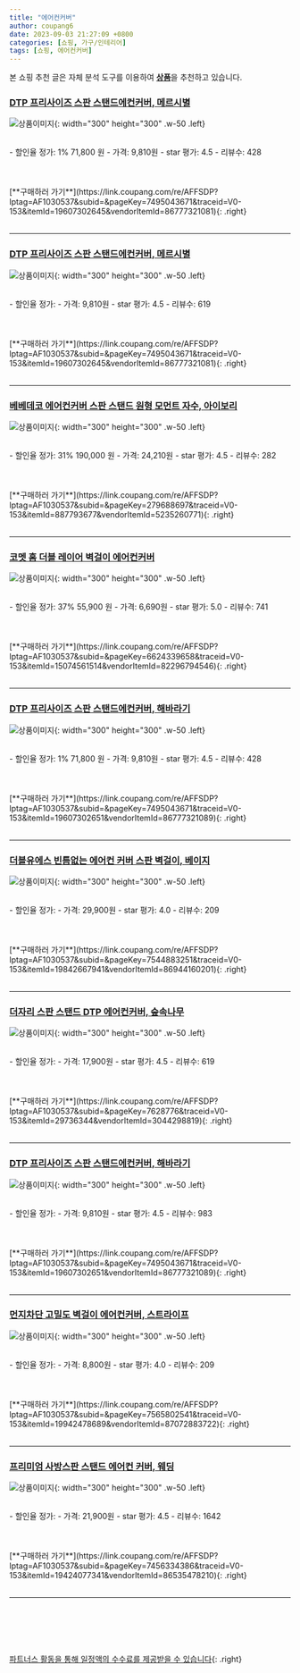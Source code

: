 ```yaml
---
title: "에어컨커버"
author: coupang6
date: 2023-09-03 21:27:09 +0800
categories: [쇼핑, 가구/인테리어]
tags: [쇼핑, 에어컨커버]
---
```


본 쇼핑 추천 글은 자체 분석 도구를 이용하여 [**상품**](https://link.coupang.com/a/bao1ui)을 추천하고 있습니다.

### [DTP 프리사이즈 스판 스탠드에컨커버, 메르시별](https://link.coupang.com/re/AFFSDP?lptag=AF1030537&subid=&pageKey=7495043671&traceid=V0-153&itemId=19607302645&vendorItemId=86777321081)

![상품이미지](https://thumbnail9.coupangcdn.com/thumbnails/remote/230x230ex/image/vendor_inventory/ef06/233bb5b6ad0747bb00531eb6380cbf9f93c60604f68b56f8066308d32956.jpg){: width="300" height="300" .w-50 .left}


<br>
- 할인율 정가: 1%  71,800   원
- 가격: 9,810원
- star 평가: 4.5
- 리뷰수: 428
<br>
<br>
<br>
<br>
[**구매하러 가기**](https://link.coupang.com/re/AFFSDP?lptag=AF1030537&subid=&pageKey=7495043671&traceid=V0-153&itemId=19607302645&vendorItemId=86777321081){: .right}
<br>
<br>

---

### [DTP 프리사이즈 스판 스탠드에컨커버, 메르시별](https://link.coupang.com/re/AFFSDP?lptag=AF1030537&subid=&pageKey=7495043671&traceid=V0-153&itemId=19607302645&vendorItemId=86777321081)

![상품이미지](https://thumbnail9.coupangcdn.com/thumbnails/remote/230x230ex/image/vendor_inventory/ef06/233bb5b6ad0747bb00531eb6380cbf9f93c60604f68b56f8066308d32956.jpg){: width="300" height="300" .w-50 .left}


<br>
- 할인율 정가: 
- 가격: 9,810원
- star 평가: 4.5
- 리뷰수: 619
<br>
<br>
<br>
<br>
[**구매하러 가기**](https://link.coupang.com/re/AFFSDP?lptag=AF1030537&subid=&pageKey=7495043671&traceid=V0-153&itemId=19607302645&vendorItemId=86777321081){: .right}
<br>
<br>

---

### [베베데코 에어컨커버 스판 스탠드 원형 모먼트 자수, 아이보리](https://link.coupang.com/re/AFFSDP?lptag=AF1030537&subid=&pageKey=279688697&traceid=V0-153&itemId=887793677&vendorItemId=5235260771)

![상품이미지](https://thumbnail9.coupangcdn.com/thumbnails/remote/230x230ex/image/retail/images/2019/08/08/17/1/ea4d021b-308a-4086-8fdf-611455c4e25e.jpg){: width="300" height="300" .w-50 .left}


<br>
- 할인율 정가: 31%  190,000   원
- 가격: 24,210원
- star 평가: 4.5
- 리뷰수: 282
<br>
<br>
<br>
<br>
[**구매하러 가기**](https://link.coupang.com/re/AFFSDP?lptag=AF1030537&subid=&pageKey=279688697&traceid=V0-153&itemId=887793677&vendorItemId=5235260771){: .right}
<br>
<br>

---

### [코멧 홈 더블 레이어 벽걸이 에어컨커버](https://link.coupang.com/re/AFFSDP?lptag=AF1030537&subid=&pageKey=6624339658&traceid=V0-153&itemId=15074561514&vendorItemId=82296794546)

![상품이미지](https://thumbnail8.coupangcdn.com/thumbnails/remote/230x230ex/image/retail/images/4870911396688087-41123711-f201-44e2-b2cb-5ef20ad2f66c.jpg){: width="300" height="300" .w-50 .left}


<br>
- 할인율 정가: 37%  55,900   원
- 가격: 6,690원
- star 평가: 5.0
- 리뷰수: 741
<br>
<br>
<br>
<br>
[**구매하러 가기**](https://link.coupang.com/re/AFFSDP?lptag=AF1030537&subid=&pageKey=6624339658&traceid=V0-153&itemId=15074561514&vendorItemId=82296794546){: .right}
<br>
<br>

---

### [DTP 프리사이즈 스판 스탠드에컨커버, 해바라기](https://link.coupang.com/re/AFFSDP?lptag=AF1030537&subid=&pageKey=7495043671&traceid=V0-153&itemId=19607302651&vendorItemId=86777321089)

![상품이미지](https://thumbnail10.coupangcdn.com/thumbnails/remote/230x230ex/image/vendor_inventory/0c2a/03f6028ca146804ee86e9d0811b370e5de820a1fdcf9229c1cf99f3aa04b.jpg){: width="300" height="300" .w-50 .left}


<br>
- 할인율 정가: 1%  71,800   원
- 가격: 9,810원
- star 평가: 4.5
- 리뷰수: 428
<br>
<br>
<br>
<br>
[**구매하러 가기**](https://link.coupang.com/re/AFFSDP?lptag=AF1030537&subid=&pageKey=7495043671&traceid=V0-153&itemId=19607302651&vendorItemId=86777321089){: .right}
<br>
<br>

---

### [더블유에스 빈틈없는 에어컨 커버 스판 벽걸이, 베이지](https://link.coupang.com/re/AFFSDP?lptag=AF1030537&subid=&pageKey=7544883251&traceid=V0-153&itemId=19842667941&vendorItemId=86944160201)

![상품이미지](https://thumbnail10.coupangcdn.com/thumbnails/remote/230x230ex/image/vendor_inventory/afdd/e0b8ef2bf82149808547f7f8766938745b305530708fcaa537fddc5570cc.jpg){: width="300" height="300" .w-50 .left}


<br>
- 할인율 정가: 
- 가격: 29,900원
- star 평가: 4.0
- 리뷰수: 209
<br>
<br>
<br>
<br>
[**구매하러 가기**](https://link.coupang.com/re/AFFSDP?lptag=AF1030537&subid=&pageKey=7544883251&traceid=V0-153&itemId=19842667941&vendorItemId=86944160201){: .right}
<br>
<br>

---

### [더자리 스판 스탠드 DTP 에어컨커버, 숲속나무](https://link.coupang.com/re/AFFSDP?lptag=AF1030537&subid=&pageKey=7628776&traceid=V0-153&itemId=29736344&vendorItemId=3044298819)

![상품이미지](https://thumbnail9.coupangcdn.com/thumbnails/remote/230x230ex/image/product/image/vendoritem/2019/10/08/3044298819/670d8cfa-b297-4b64-a6fc-639ba8a4c8ef.jpg){: width="300" height="300" .w-50 .left}


<br>
- 할인율 정가: 
- 가격: 17,900원
- star 평가: 4.5
- 리뷰수: 619
<br>
<br>
<br>
<br>
[**구매하러 가기**](https://link.coupang.com/re/AFFSDP?lptag=AF1030537&subid=&pageKey=7628776&traceid=V0-153&itemId=29736344&vendorItemId=3044298819){: .right}
<br>
<br>

---

### [DTP 프리사이즈 스판 스탠드에컨커버, 해바라기](https://link.coupang.com/re/AFFSDP?lptag=AF1030537&subid=&pageKey=7495043671&traceid=V0-153&itemId=19607302651&vendorItemId=86777321089)

![상품이미지](https://thumbnail10.coupangcdn.com/thumbnails/remote/230x230ex/image/vendor_inventory/0c2a/03f6028ca146804ee86e9d0811b370e5de820a1fdcf9229c1cf99f3aa04b.jpg){: width="300" height="300" .w-50 .left}


<br>
- 할인율 정가: 
- 가격: 9,810원
- star 평가: 4.5
- 리뷰수: 983
<br>
<br>
<br>
<br>
[**구매하러 가기**](https://link.coupang.com/re/AFFSDP?lptag=AF1030537&subid=&pageKey=7495043671&traceid=V0-153&itemId=19607302651&vendorItemId=86777321089){: .right}
<br>
<br>

---

### [먼지차단 고밀도 벽걸이 에어컨커버, 스트라이프](https://link.coupang.com/re/AFFSDP?lptag=AF1030537&subid=&pageKey=7565802541&traceid=V0-153&itemId=19942478689&vendorItemId=87072883722)

![상품이미지](https://thumbnail6.coupangcdn.com/thumbnails/remote/230x230ex/image/vendor_inventory/d980/8eb89efd2005338508434eb458abc0174e795e21abe5db02f339298ff5d9.jpg){: width="300" height="300" .w-50 .left}


<br>
- 할인율 정가: 
- 가격: 8,800원
- star 평가: 4.0
- 리뷰수: 209
<br>
<br>
<br>
<br>
[**구매하러 가기**](https://link.coupang.com/re/AFFSDP?lptag=AF1030537&subid=&pageKey=7565802541&traceid=V0-153&itemId=19942478689&vendorItemId=87072883722){: .right}
<br>
<br>

---

### [프리미엄 사방스판 스탠드 에어컨 커버, 웨딩](https://link.coupang.com/re/AFFSDP?lptag=AF1030537&subid=&pageKey=7456334386&traceid=V0-153&itemId=19424077341&vendorItemId=86535478210)

![상품이미지](https://thumbnail10.coupangcdn.com/thumbnails/remote/230x230ex/image/vendor_inventory/f7e4/a86fb7e586fb234c0ac2cbaa914bf59080b090fa7e2e1f06d19593f7cdac.jpg){: width="300" height="300" .w-50 .left}


<br>
- 할인율 정가: 
- 가격: 21,900원
- star 평가: 4.5
- 리뷰수: 1642
<br>
<br>
<br>
<br>
[**구매하러 가기**](https://link.coupang.com/re/AFFSDP?lptag=AF1030537&subid=&pageKey=7456334386&traceid=V0-153&itemId=19424077341&vendorItemId=86535478210){: .right}
<br>
<br>

---
<br><br><br><br><br> [파트너스 활동을 통해 일정액의 수수료를 제공받을 수 있습니다](https://link.coupang.com/a/bao1ui){: .right}